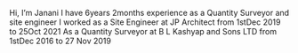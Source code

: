  Hi, I’m Janani
 I have 6years 2months experience as a Quantity Surveyor and site engineer
 I worked as a Site Engineer at JP Architect from 1stDec 2019 to 25Oct 2021
 As a Quantity Surveyor at B L Kashyap and Sons LTD from 1stDec 2016 to 27 Nov 2019
